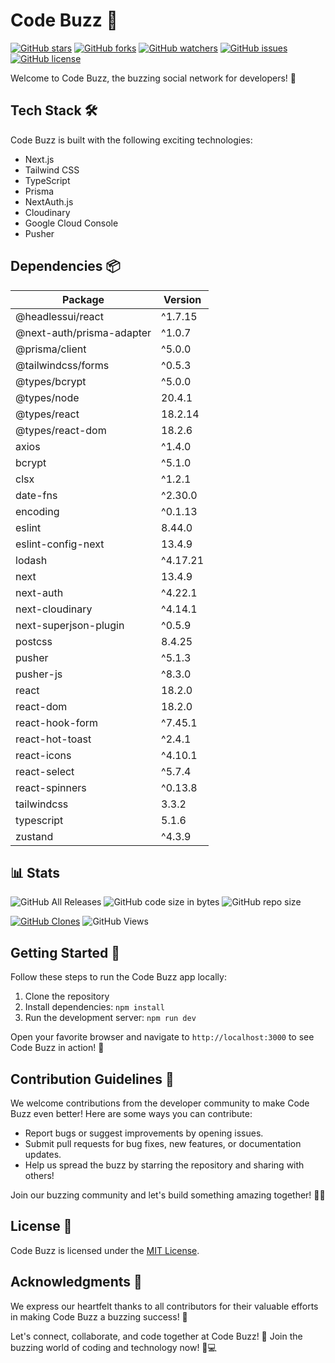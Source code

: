 # Code Buzz 🐝

[![GitHub stars](https://img.shields.io/github/stars/kunalPisolkar24/codeBuzz.svg?style=social)](https://github.com/kunalPisolkar24/codeBuzz/stargazers)
[![GitHub forks](https://img.shields.io/github/forks/kunalPisolkar24/codeBuzz.svg?style=social)](https://github.com/kunalPisolkar24/codeBuzz/network/members)
[![GitHub watchers](https://img.shields.io/github/watchers/kunalPisolkar24/codeBuzz.svg?style=social)](https://github.com/kunalPisolkar24/codeBuzz/watchers)
[![GitHub issues](https://img.shields.io/github/issues/kunalPisolkar24/codeBuzz.svg)](https://github.com/kunalPisolkar24/codeBuzz/issues)
[![GitHub license](https://img.shields.io/badge/license-MIT-blue.svg)](https://github.com/kunalPisolkar24/codeBuzz/blob/main/LICENSE)

Welcome to Code Buzz, the buzzing social network for developers! 🚀

## Tech Stack 🛠️

Code Buzz is built with the following exciting technologies:

- Next.js
- Tailwind CSS
- TypeScript
- Prisma
- NextAuth.js
- Cloudinary
- Google Cloud Console
- Pusher

## Dependencies 📦

| Package                | Version  |
|------------------------|----------|
| @headlessui/react      | ^1.7.15  |
| @next-auth/prisma-adapter | ^1.0.7 |
| @prisma/client         | ^5.0.0   |
| @tailwindcss/forms     | ^0.5.3   |
| @types/bcrypt          | ^5.0.0   |
| @types/node            | 20.4.1   |
| @types/react           | 18.2.14  |
| @types/react-dom       | 18.2.6   |
| axios                  | ^1.4.0   |
| bcrypt                 | ^5.1.0   |
| clsx                   | ^1.2.1   |
| date-fns               | ^2.30.0  |
| encoding               | ^0.1.13  |
| eslint                 | 8.44.0   |
| eslint-config-next     | 13.4.9   |
| lodash                 | ^4.17.21 |
| next                   | 13.4.9   |
| next-auth              | ^4.22.1  |
| next-cloudinary        | ^4.14.1  |
| next-superjson-plugin  | ^0.5.9   |
| postcss                | 8.4.25   |
| pusher                 | ^5.1.3   |
| pusher-js              | ^8.3.0   |
| react                  | 18.2.0   |
| react-dom              | 18.2.0   |
| react-hook-form        | ^7.45.1  |
| react-hot-toast        | ^2.4.1   |
| react-icons            | ^4.10.1  |
| react-select           | ^5.7.4   |
| react-spinners         | ^0.13.8  |
| tailwindcss            | 3.3.2    |
| typescript             | 5.1.6    |
| zustand                | ^4.3.9   |

## 📊 Stats

![GitHub All Releases](https://img.shields.io/github/downloads/kunalPisolkar24/codeBuzz/total.svg)
![GitHub code size in bytes](https://img.shields.io/github/languages/code-size/kunalPisolkar24/codeBuzz.svg)
![GitHub repo size](https://img.shields.io/github/repo-size/kunalPisolkar24/codeBuzz.svg)

[![GitHub Clones](https://img.shields.io/github/clones/kunalPisolkar24/codeBuzz.svg)](https://github.com/kunalPisolkar24/codeBuzz/traffic)
![GitHub Views](https://komarev.com/ghpvc/?username=kunalPisolkar24&color=brightgreen)

## Getting Started 🚀

Follow these steps to run the Code Buzz app locally:

1. Clone the repository
2. Install dependencies:     `npm install`
3. Run the development server:   `npm run dev`

Open your favorite browser and navigate to `http://localhost:3000` to see Code Buzz in action! 🎉

## Contribution Guidelines 🎉

We welcome contributions from the developer community to make Code Buzz even better! Here are some ways you can contribute:

- Report bugs or suggest improvements by opening issues.
- Submit pull requests for bug fixes, new features, or documentation updates.
- Help us spread the buzz by starring the repository and sharing with others!

Join our buzzing community and let's build something amazing together! 🐝✨

## License 📝

Code Buzz is licensed under the [MIT License](https://github.com/kunalPisolkar24/codeBuzz/blob/main/LICENSE).

## Acknowledgments 👏

We express our heartfelt thanks to all contributors for their valuable efforts in making Code Buzz a buzzing success! 🙌

Let's connect, collaborate, and code together at Code Buzz! 🚀 Join the buzzing world of coding and technology now! 🐝💻
